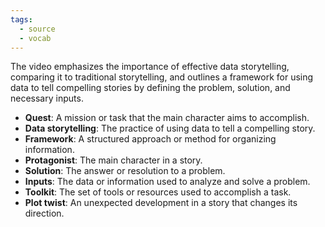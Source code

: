 ```yaml
---
tags:
  - source
  - vocab
---
```

The video emphasizes the importance of effective data storytelling, comparing it to traditional storytelling, and outlines a framework for using data to tell compelling stories by defining the problem, solution, and necessary inputs.

- **Quest**: A mission or task that the main character aims to accomplish.
- **Data storytelling**: The practice of using data to tell a compelling story.
- **Framework**: A structured approach or method for organizing information.
- **Protagonist**: The main character in a story.
- **Solution**: The answer or resolution to a problem.
- **Inputs**: The data or information used to analyze and solve a problem.
- **Toolkit**: The set of tools or resources used to accomplish a task.
- **Plot twist**: An unexpected development in a story that changes its direction.